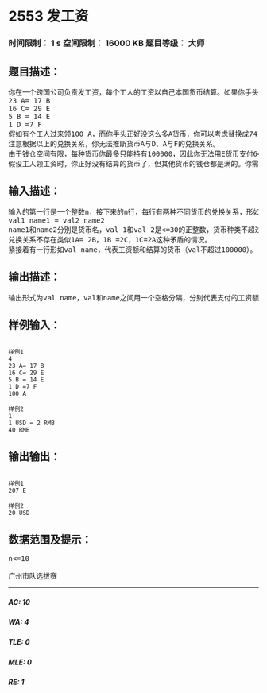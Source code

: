 # 2553 发工资   
### 时间限制： 1 s     空间限制： 16000 KB     题目等级： 大师  
## 题目描述：  

<pre>
你在一个跨国公司负责发工资，每个工人的工资以自己本国货币结算。如果你手头上有足够的该国货币，你就直接发给他；如果没有足够的该国货币，他也不介意收到其他种类的货币，前提是按兑换关系他没有少拿就可以了。例如，有六种货币：A,B,C,D,E,F，你知道这些货币的兑换关系是：
23 A= 17 B
16 C= 29 E
5 B = 14 E
1 D =7 F
假如有个工人过来领100 A，而你手头正好没这么多A货币，你可以考虑替换成74 B（相当于100.12 A）、115 C（相当于100.72 A）或207 E（相当于100.02 A）。你应该支付207 E，因为这最接近这个工人应得的工资。
注意根据以上的兑换关系，你无法推断货币A与D、A与F的兑换关系。
由于钱仓空间有限，每种货币你最多只能持有100000，因此你无法用E货币支付64000 A，但用73078 C来支付是允许的。
假设工人领工资时，你正好没有结算的货币了，但其他货币的钱仓都是满的。你需要写一个程序帮你计算该怎样支付这个工人的工资。
</pre>
  
  
## 输入描述：  

<pre>
输入的第一行是一个整数n，接下来的n行，每行有两种不同货币的兑换关系，形如：
val1 name1 = val2 name2
name1和name2分别是货币名，val 1和val 2是<=30的正整数，货币种类不超过8个，货币名由不超过10个字母组成。
兑换关系不存在类似1A= 2B，1B =2C，1C=2A这种矛盾的情况。
紧接着有一行形如val name，代表工资额和结算的货币（val不超过100000）。
</pre>
  
  
## 输出描述：  

<pre>
输出形式为val name，val和name之间用一个空格分隔，分别代表支付的工资额及相应的货币。每个测试数据保证有唯一解。
</pre>
  
  
## 样例输入：  

<pre><code>
样例1
4
23 A= 17 B
16 C= 29 E
5 B = 14 E
1 D =7 F
100 A
 
样例2
1
1 USD = 2 RMB
40 RMB
</code></pre>
  
  
## 输出输出：  

<pre><code>
样例1
207 E
 
样例2
20 USD
</code></pre>
  
  
## 数据范围及提示：  

<pre>
n<=10
 
广州市队选拔赛
</pre>
  
  
***  

##### AC: 10  
##### WA: 4  
##### TLE: 0  
##### MLE: 0  
##### RE: 1  
